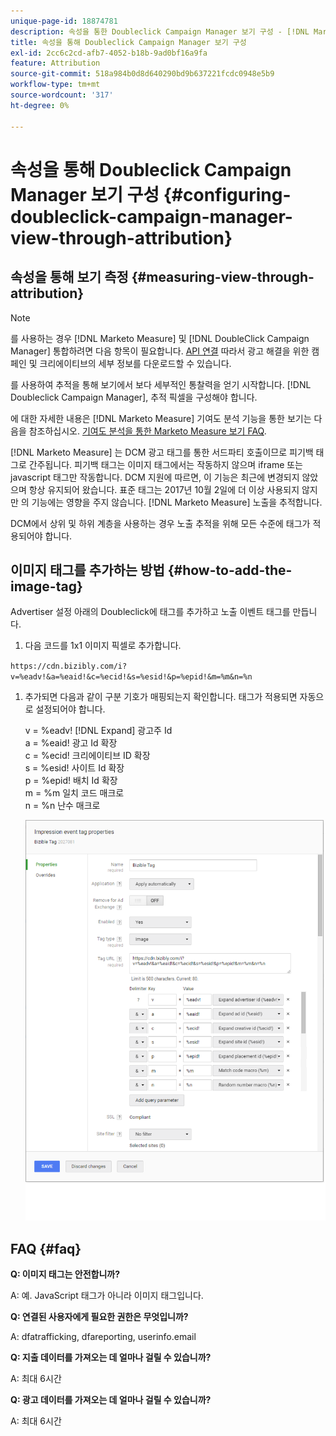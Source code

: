 ```yaml
---
unique-page-id: 18874781
description: 속성을 통한 Doubleclick Campaign Manager 보기 구성 - [!DNL Marketo Measure]
title: 속성을 통해 Doubleclick Campaign Manager 보기 구성
exl-id: 2cc6c2cd-afb7-4052-b18b-9ad0bf16a9fa
feature: Attribution
source-git-commit: 518a984b0d8d640290bd9b637221fcdc0948e5b9
workflow-type: tm+mt
source-wordcount: '317'
ht-degree: 0%

---
```


# 속성을 통해 Doubleclick Campaign Manager 보기 구성 {#configuring-doubleclick-campaign-manager-view-through-attribution}

## 속성을 통해 보기 측정 {#measuring-view-through-attribution}

>[!NOTE]
>
>를 사용하는 경우 [!DNL Marketo Measure] 및 [!DNL DoubleClick Campaign Manager] 통합하려면 다음 항목이 필요합니다. [API 연결](/help/api-connections/utilizing-marketo-measures-api-connections/integrated-ad-platforms.md#how-to-connect-ad-platforms) 따라서 광고 해결을 위한 캠페인 및 크리에이티브의 세부 정보를 다운로드할 수 있습니다.

를 사용하여 추적을 통해 보기에서 보다 세부적인 통찰력을 얻기 시작합니다. [!DNL Doubleclick Campaign Manager], 추적 픽셀을 구성해야 합니다.

에 대한 자세한 내용은 [!DNL Marketo Measure] 기여도 분석 기능을 통한 보기는 다음을 참조하십시오. [기여도 분석을 통한 Marketo Measure 보기 FAQ](/help/advanced-marketo-measure-features/view-through-attribution/marketo-measure-view-through-attribution-faq.md).

[!DNL Marketo Measure] 는 DCM 광고 태그를 통한 서드파티 호출이므로 피기백 태그로 간주됩니다. 피기백 태그는 이미지 태그에서는 작동하지 않으며 iframe 또는 javascript 태그만 작동합니다. DCM 지원에 따르면, 이 기능은 최근에 변경되지 않았으며 항상 유지되어 왔습니다. 표준 태그는 2017년 10월 2일에 더 이상 사용되지 않지만 의 기능에는 영향을 주지 않습니다. [!DNL Marketo Measure] 노출을 추적합니다.

DCM에서 상위 및 하위 계층을 사용하는 경우 노출 추적을 위해 모든 수준에 태그가 적용되어야 합니다.

## 이미지 태그를 추가하는 방법 {#how-to-add-the-image-tag}

Advertiser 설정 아래의 Doubleclick에 태그를 추가하고 노출 이벤트 태그를 만듭니다.

1. 다음 코드를 1x1 이미지 픽셀로 추가합니다.

`https://cdn.bizibly.com/i?v=%eadv!&a=%eaid!&c=%ecid!&s=%esid!&p=%epid!&m=%m&n=%n`

1. 추가되면 다음과 같이 구분 기호가 매핑되는지 확인합니다. 태그가 적용되면 자동으로 설정되어야 합니다.

   v = %eadv! [!DNL Expand] 광고주 Id\
   a = %eaid! 광고 Id 확장\
   c = %ecid! 크리에이티브 ID 확장\
   s = %esid! 사이트 Id 확장\
   p = %epid! 배치 Id 확장\
   m = %m 일치 코드 매크로\
   n = %n 난수 매크로

   ![](assets/1.png)

## FAQ {#faq}

**Q: 이미지 태그는 안전합니까?**

A: 예. JavaScript 태그가 아니라 이미지 태그입니다.

**Q: 연결된 사용자에게 필요한 권한은 무엇입니까?**

A: dfatrafficking, dfareporting, userinfo.email

**Q: 지출 데이터를 가져오는 데 얼마나 걸릴 수 있습니까?**

A: 최대 6시간

**Q: 광고 데이터를 가져오는 데 얼마나 걸릴 수 있습니까?**

A: 최대 6시간
